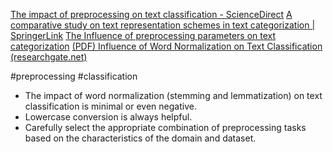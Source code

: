 [The impact of preprocessing on text classification - ScienceDirect](https://www.sciencedirect.com/science/article/abs/pii/S0306457313000964?via%3Dihub)
[A comparative study on text representation schemes in text categorization | SpringerLink](https://link.springer.com/article/10.1007/s10044-005-0256-3)
[The Influence of preprocessing parameters on text categorization](extension://idghocbbahafpfhjnfhpbfbmpegphmmp/assets/pdf/web/viewer.html?file=https%3A%2F%2Fciteseerx.ist.psu.edu%2Fdocument%3Frepid%3Drep1%26type%3Dpdf%26doi%3D11996292a9844b1b23ea2f92504394379c0cec31)
[(PDF) Influence of Word Normalization on Text Classification (researchgate.net)](https://www.researchgate.net/publication/250030718_Influence_of_Word_Normalization_on_Text_Classification)

#preprocessing #classification 

- The impact of word normalization (stemming and lemmatization) on text classification is minimal or even negative.
- Lowercase conversion is always helpful.
- Carefully select the appropriate combination of preprocessing tasks based on the characteristics of the domain and dataset.
